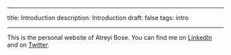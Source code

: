
---
title: Introduction
description: Introduction
draft: false
tags: intro

---

This is the personal website of Atreyi Bose.
You can find me on [LinkedIn](https://www.linkedin.com/in/atreyi/) and on [Twitter](https://twitter.com/atreyibose).
